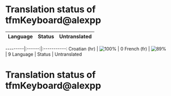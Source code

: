 # Translation status of tfmKeyboard@alexpp

Language | Status | Untranslated
---------|:------:|:-----------:

---------|:------:|:-----------:
Croatian (hr) | ![100%](http://progressed.io/bar/100) | 0
French (fr) | ![89%](http://progressed.io/bar/89) | 9
Language | Status | Untranslated
# Translation status of tfmKeyboard@alexpp
